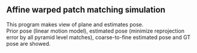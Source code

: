 ## Affine warped patch matching simulation
This program makes view of plane and estimates pose.  
Prior pose (linear motion model), estimated pose (minimize reprojection error by all pyramid level matches), coarse-to-fine estimated pose and GT pose are showed.
